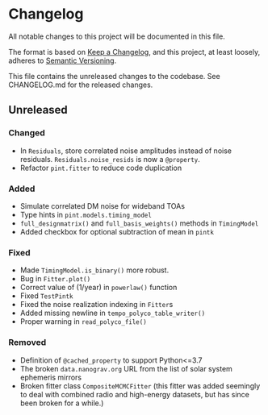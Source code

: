 # Changelog
All notable changes to this project will be documented in this file.

The format is based on [Keep a Changelog](https://keepachangelog.com/en/1.0.0/),
and this project, at least loosely, adheres to [Semantic Versioning](https://semver.org/spec/v2.0.0.html).

This file contains the unreleased changes to the codebase. See CHANGELOG.md for
the released changes.

## Unreleased
### Changed
- In `Residuals`, store correlated noise amplitudes instead of noise residuals. `Residuals.noise_resids` is now a `@property`.
- Refactor `pint.fitter` to reduce code duplication
### Added
- Simulate correlated DM noise for wideband TOAs
- Type hints in `pint.models.timing_model`
- `full_designmatrix()` and `full_basis_weights()` methods in `TimingModel`
- Added checkbox for optional subtraction of mean in `pintk`
### Fixed
- Made `TimingModel.is_binary()` more robust. 
- Bug in `Fitter.plot()`
- Correct value of (1/year) in `powerlaw()` function
- Fixed `TestPintk`
- Fixed the noise realization indexing in `Fitter`s
- Added missing newline in `tempo_polyco_table_writer()`
- Proper warning in `read_polyco_file()`
### Removed
- Definition of `@cached_property` to support Python<=3.7
- The broken `data.nanograv.org` URL from the list of solar system ephemeris mirrors
- Broken fitter class `CompositeMCMCFitter` (this fitter was added seemingly to deal with combined radio and high-energy datasets, but has since been broken for a while.)